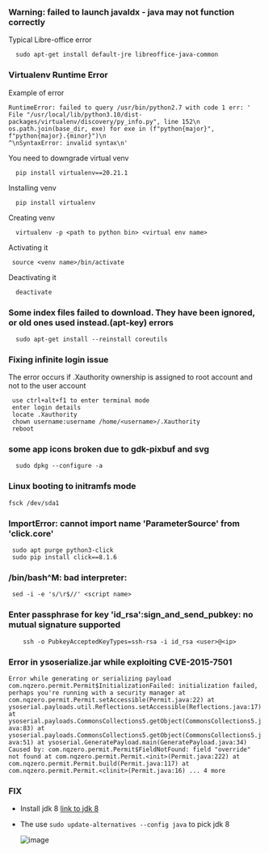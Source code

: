 ### Warning: failed to launch javaldx - java may not function correctly
   Typical Libre-office error

      sudo apt-get install default-jre libreoffice-java-common

### Virtualenv Runtime Error 
   Example of error
        
    RuntimeError: failed to query /usr/bin/python2.7 with code 1 err: '  File "/usr/local/lib/python3.10/dist-packages/virtualenv/discovery/py_info.py", line 152\n    os.path.join(base_dir, exe) for exe in (f"python{major}", f"python{major}.{minor}")\n                                                           ^\nSyntaxError: invalid syntax\n'


   You need to downgrade virtual venv

      pip install virtualenv==20.21.1
   Installing venv
     
      pip install virtualenv

   Creating venv

      virtualenv -p <path to python bin> <virtual env name>
   Activating it

     source <venv name>/bin/activate

  Deactivating it

      deactivate
### Some index files failed to download. They have been ignored, or old ones used instead.(apt-key) errors

      sudo apt-get install --reinstall coreutils

### Fixing infinite login issue
   The error occurs if .Xauthority ownership is assigned to root account and not to the user account

     use ctrl+alt+f1 to enter terminal mode
     enter login details
     locate .Xauthority
     chown username:username /home/<username>/.Xauthority
     reboot
      
### some app icons broken due to gdk-pixbuf and svg 

      sudo dpkg --configure -a

### Linux booting to initramfs mode 

    fsck /dev/sda1
         
### ImportError: cannot import name 'ParameterSource' from 'click.core'

     sudo apt purge python3-click
     sudo pip install click==8.1.6

### /bin/bash^M: bad interpreter:
     sed -i -e 's/\r$//' <script name>

### Enter passphrase for key 'id_rsa':sign_and_send_pubkey: no mutual signature supported

        ssh -o PubkeyAcceptedKeyTypes=ssh-rsa -i id_rsa <user>@<ip>

### Error in ysoserialize.jar while exploiting  CVE-2015-7501 

 `Error while generating or serializing payload
com.nqzero.permit.Permit$InitializationFailed: initialization failed, perhaps you're running with a security manager
        at com.nqzero.permit.Permit.setAccessible(Permit.java:22)
        at ysoserial.payloads.util.Reflections.setAccessible(Reflections.java:17)
        at ysoserial.payloads.CommonsCollections5.getObject(CommonsCollections5.java:83)
        at ysoserial.payloads.CommonsCollections5.getObject(CommonsCollections5.java:51)
        at ysoserial.GeneratePayload.main(GeneratePayload.java:34)
Caused by: com.nqzero.permit.Permit$FieldNotFound: field "override" not found
        at com.nqzero.permit.Permit.<init>(Permit.java:222)
        at com.nqzero.permit.Permit.build(Permit.java:117)
        at com.nqzero.permit.Permit.<clinit>(Permit.java:16)
        ... 4 more`

   ### FIX     

 - Install jdk 8 [link to jdk 8](https://builds.openlogic.com/downloadJDK/openlogic-openjdk/8u402-b06/openlogic-openjdk-8u402-b06-linux-x64-deb.deb)
 - The use `sudo update-alternatives --config java` to pick jdk 8

   ![image](https://github.com/SENSEIXENUS2/SENSEIXENUS2.github.io/assets/98669513/3193cce5-59d4-4829-8d31-a39f4b563596)


